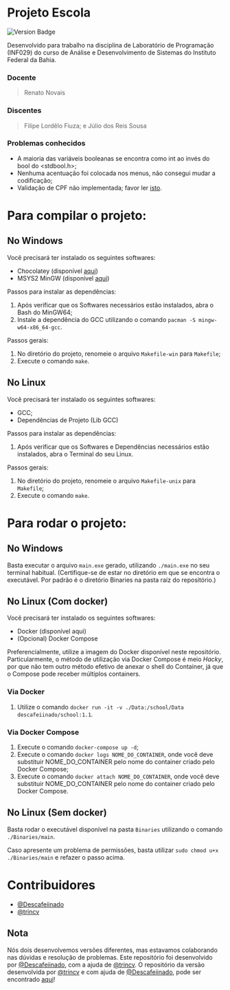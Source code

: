 # Projeto Escola

![Version Badge](https://img.shields.io/badge/version-1.0-purple)

Desenvolvido para trabalho na disciplina de Laboratório de Programação (INF029) do curso de Análise e Desenvolvimento de Sistemas do Instituto Federal da Bahia.

### Docente
> Renato Novais

### Discentes
> Filipe Lordêlo Fiuza; e
> Júlio dos Reis Sousa

### Problemas conhecidos
- A maioria das variáveis booleanas se encontra como int ao invés do bool do <stdbool.h>;
- Nenhuma acentuação foi colocada nos menus, não consegui mudar a codificação;
- Validação de CPF não implementada; favor ler [isto](https://github.com/Descafeiinado/ProjetoEscola/blob/main/Source/Views/Students/Handlers/HandleCreateStudent.c#L14).

# Para compilar o projeto:
## No Windows

Você precisará ter instalado os seguintes softwares:
- Chocolatey (disponível [aqui](https://chocolatey.org/install))
- MSYS2 MinGW (disponível [aqui](https://www.msys2.org))

Passos para instalar as dependências:

1. Após verificar que os Softwares necessários estão instalados, abra o Bash do MinGW64;
2. Instale a dependência do GCC utilizando o comando `pacman -S mingw-w64-x86_64-gcc`.

Passos gerais:

1. No diretório do projeto, renomeie o arquivo `Makefile-win` para `Makefile`;
2. Execute o comando `make`.

## No Linux

Você precisará ter instalado os seguintes softwares:
- GCC;
- Dependências de Projeto (Lib GCC)

Passos para instalar as dependências:

1. Após verificar que os Softwares e Dependências necessários estão instalados, abra o Terminal do seu Linux.

Passos gerais:

1. No diretório do projeto, renomeie o arquivo `Makefile-unix` para `Makefile`;
2. Execute o comando `make`.

# Para rodar o projeto:
## No Windows
Basta executar o arquivo `main.exe` gerado, utilizando `./main.exe` no seu terminal habitual. (Certifique-se de estar no diretório em que se encontra o executável. Por padrão é o diretório Binaries na pasta raíz do repositório.)

## No Linux (Com docker)
Você precisará ter instalado os seguintes softwares:

- Docker (disponível aqui)
- (Opcional) Docker Compose

Preferencialmente, utilize a imagem do Docker disponível neste repositório. Particularmente, o método de utilização via Docker Compose é meio _Hacky_, por que não tem outro método efetivo de anexar o shell do Container, já que o Compose pode receber múltiplos containers. 

### Via Docker

1. Utilize o comando `docker run -it -v ./Data:/school/Data descafeiinado/school:1.1`.

### Via Docker Compose

1. Execute o comando `docker-compose up -d`;
2. Execute o comando `docker logs NOME_DO_CONTAINER`, onde você deve substituir NOME_DO_CONTAINER pelo nome do container criado pelo Docker Compose;
3. Execute o comando `docker attach NOME_DO_CONTAINER`, onde você deve substituir NOME_DO_CONTAINER pelo nome do container criado pelo Docker Compose.

## No Linux (Sem docker)
Basta rodar o executável disponível na pasta `Binaries` utilizando o comando `./Binaries/main`.

Caso apresente um problema de permissões, basta utilizar `sudo chmod u+x ./Binaries/main` e refazer o passo acima.

# Contribuidores

- [@Descafeiinado](https://github.com/Descafeiinado)
- [@trincv](https://github.com/trincv)

## Nota
Nós dois desenvolvemos versões diferentes, mas estavamos colaborando nas dúvidas e resolução de problemas.
Este repositório foi desenvolvido por [@Descafeiinado](https://github.com/Descafeiinado), com a ajuda de [@trincv](https://github.com/trincv).
O repositório da versão desenvolvida por [@trincv](https://github.com/trincv) e com ajuda de [@Descafeiinado](https://github.com/Descafeiinado), pode ser encontrado
[aqui](https://github.com/trincv/INF029-FilipeFiuza)!